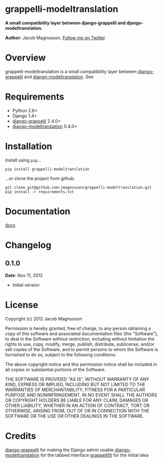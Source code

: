 # grappelli-modeltranslation

**A small compatibility layer between django-grappelli and django-modeltranslation.**

**Author:** Jacob Magnusson. [Follow me on Twitter][twitter]

# Overview

grappelli-modeltranslation is a small compatibility layer between [django-grappelli] and [django-modeltranslation]. See 

# Requirements

* Python 2.6+
* Django 1.4+
* [django-grappelli] 2.4.0+
* [django-modeltranslation] 0.4.0+

# Installation

Install using `pip`...

    pip install grappelli-modeltranslation

...or clone the project from github.

    git clone git@github.com:jmagnusson/grappelli-modeltranslation.git
    pip install -r requirements.txt


# Documentation

[docs]

# Changelog

## 0.1.0

**Date**: Nov 11, 2012

* Initial version

# License

Copyright (c) 2012 Jacob Magnusson

Permission is hereby granted, free of charge, to any person obtaining a copy
of this software and associated documentation files (the "Software"), to deal
in the Software without restriction, including without limitation the rights
to use, copy, modify, merge, publish, distribute, sublicense, and/or sell
copies of the Software, and to permit persons to whom the Software is
furnished to do so, subject to the following conditions:

The above copyright notice and this permission notice shall be included in
all copies or substantial portions of the Software.

THE SOFTWARE IS PROVIDED "AS IS", WITHOUT WARRANTY OF ANY KIND, EXPRESS OR
IMPLIED, INCLUDING BUT NOT LIMITED TO THE WARRANTIES OF MERCHANTABILITY,
FITNESS FOR A PARTICULAR PURPOSE AND NONINFRINGEMENT. IN NO EVENT SHALL THE
AUTHORS OR COPYRIGHT HOLDERS BE LIABLE FOR ANY CLAIM, DAMAGES OR OTHER
LIABILITY, WHETHER IN AN ACTION OF CONTRACT, TORT OR OTHERWISE, ARISING FROM,
OUT OF OR IN CONNECTION WITH THE SOFTWARE OR THE USE OR OTHER DEALINGS IN
THE SOFTWARE.


# Credits

[django-grappelli] for making the Django admin usable
[django-modeltranslation] for the tabbed interface
[grappellifit] for the initial idea


[twitter]: https://twitter.com/pyjacob
[docs]: https://github.com/jmagnusson/grappelli-modeltranslation
[django-modeltranslation]: https://github.com/deschler/django-modeltranslation
[django-grappelli]: https://github.com/sehmaschine/django-grappelli
[grappellifit]: https://github.com/h3/grappelli-fit
